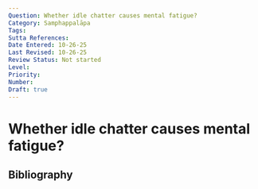 ```yaml
---
Question: Whether idle chatter causes mental fatigue?
Category: Samphappalāpa
Tags: 
Sutta References: 
Date Entered: 10-26-25
Last Revised: 10-26-25
Review Status: Not started
Level: 
Priority: 
Number: 
Draft: true
---
```


# Whether idle chatter causes mental fatigue?

## Bibliography

<!-- 

Notes:



-->